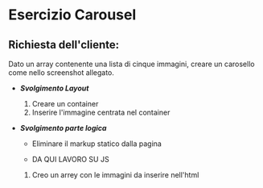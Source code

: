 Esercizio Carousel
===
## Richiesta dell'cliente: 
Dato un array contenente una lista di cinque immagini, creare un carosello come nello screenshot allegato.

- ***Svolgimento Layout***
  1. Creare un container
  2. Inserire l'immagine centrata nel container 

- ***Svolgimento parte logica***
  - Eliminare il markup statico dalla pagina

  - DA QUI LAVORO SU JS 

  1. Creo un arrey con le immagini da inserire nell'html


     
